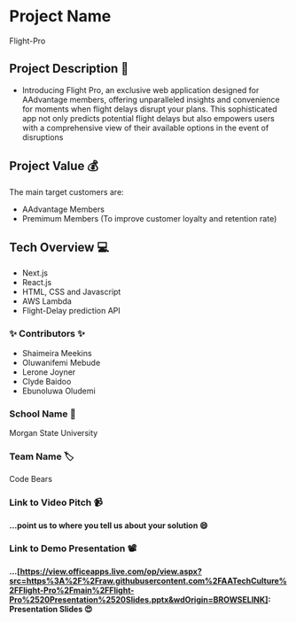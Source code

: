 
# Project Name
Flight-Pro

    
## Project Description 🤯
* Introducing Flight Pro, an exclusive web application designed for AAdvantage members, offering unparalleled insights and convenience for moments when flight delays disrupt your plans. This sophisticated app not only predicts potential flight delays but also empowers users with a comprehensive view of their available options in the event of disruptions
  
  
## Project Value 💰
The main target customers are:
* AAdvantage Members
* Premimum Members
  (To improve customer loyalty and retention rate)

  

## Tech Overview 💻
* Next.js
* React.js
* HTML, CSS and Javascript
* AWS Lambda
* Flight-Delay prediction API


### ✨ Contributors ✨
* Shaimeira Meekins
* Oluwanifemi Mebude
* Lerone Joyner
* Clyde Baidoo
* Ebunoluwa Oludemi

  
### School Name 🏫
Morgan State University


### Team Name 🏷
Code Bears

### Link to Video Pitch 📹
**...point us to where you tell us about your solution 😄**

### Link to Demo Presentation 📽
**...[https://view.officeapps.live.com/op/view.aspx?src=https%3A%2F%2Fraw.githubusercontent.com%2FAATechCulture%2FFlight-Pro%2Fmain%2FFlight-Pro%2520Presentation%2520Slides.pptx&wdOrigin=BROWSELINK]: Presentation Slides 😍**


